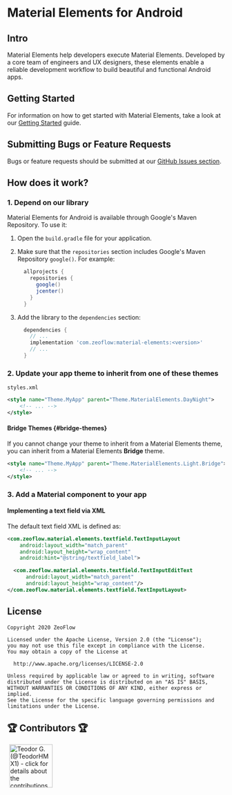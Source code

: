 # Material Elements for Android

##  Intro
Material Elements help developers execute
Material Elements. Developed by a core team of
engineers and UX designers, these elements enable a reliable
development workflow to build beautiful and functional Android apps.

## Getting Started
For information on how to get started with Material Elements,
take a look at our [Getting Started](docs/getting-started.md) guide.

## Submitting Bugs or Feature Requests
Bugs or feature requests should be submitted at our [GitHub Issues section](https://github.com/zeoflow/material-elements/issues).

## How does it work?
### 1. Depend on our library

Material Elements for Android is available through Google's Maven Repository.
To use it:

1.  Open the `build.gradle` file for your application.
2.  Make sure that the `repositories` section includes Google's Maven Repository
    `google()`. For example:

    ```groovy
      allprojects {
        repositories {
          google()
          jcenter()
        }
      }
    ```

3.  Add the library to the `dependencies` section:

    ```groovy
      dependencies {
        // ...
        implementation 'com.zeoflow:material-elements:<version>'
        // ...
      }
    ```

### 2. Update your app theme to inherit from one of these themes
`styles.xml`

```xml
<style name="Theme.MyApp" parent="Theme.MaterialElements.DayNight">
    <!-- ... -->
</style>
```

#### **Bridge Themes** {#bridge-themes}
If you cannot change your theme to inherit from a Material Elements theme, you
can inherit from a Material Elements **Bridge** theme.

```xml
<style name="Theme.MyApp" parent="Theme.MaterialElements.Light.Bridge">
    <!-- ... -->
</style>
```

### 3. Add a Material component to your app
#### **Implementing a text field via XML**

The default text field XML is defined as:

```xml
<com.zeoflow.material.elements.textfield.TextInputLayout
    android:layout_width="match_parent"
    android:layout_height="wrap_content"
    android:hint="@string/textfield_label">

  <com.zeoflow.material.elements.textfield.TextInputEditText
      android:layout_width="match_parent"
      android:layout_height="wrap_content"/>
</com.zeoflow.material.elements.textfield.TextInputLayout>
```

## License
    Copyright 2020 ZeoFlow
    
    Licensed under the Apache License, Version 2.0 (the "License");
    you may not use this file except in compliance with the License.
    You may obtain a copy of the License at
    
      http://www.apache.org/licenses/LICENSE-2.0
    
    Unless required by applicable law or agreed to in writing, software
    distributed under the License is distributed on an "AS IS" BASIS,
    WITHOUT WARRANTIES OR CONDITIONS OF ANY KIND, either express or implied.
    See the License for the specific language governing permissions and
    limitations under the License.

## 🏆 Contributors 🏆

<!-- ZEOBOT-LIST:START - Do not remove or modify this section -->
<!-- prettier-ignore-start -->
<!-- markdownlint-disable -->
<p float="left">
<a href="docs/contributors.md#pushpin-teodor-g-teodorhmx1"><img width="100" src="https://avatars0.githubusercontent.com/u/22307006?v=4" hspace=5 title='Teodor G. (@TeodorHMX1) - click for details about the contributions'></a>
</p>

<!-- markdownlint-enable -->
<!-- prettier-ignore-end -->
<!-- ZEOBOT-LIST:END -->